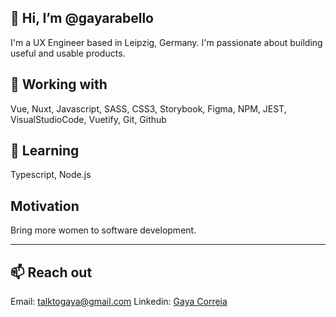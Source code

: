 ## 👋 Hi, I’m @gayarabello
I'm a UX Engineer based in Leipzig, Germany. I'm passionate about building useful and usable products.

## 👀 Working with
Vue, Nuxt, Javascript, SASS, CSS3, Storybook, Figma, NPM, JEST, VisualStudioCode, Vuetify, Git, Github

## 🌱 Learning
Typescript, Node.js

## Motivation
Bring more women to software development.

-------------------------------------------------

## 📫 Reach out
Email: talktogaya@gmail.com
Linkedin: [Gaya Correia](https://www.linkedin.com/in/gayacorreia/)

<!---
gayarabello/gayarabello is a ✨ special ✨ repository because its `README.md` (this file) appears on your GitHub profile.
You can click the Preview link to take a look at your changes.
--->
